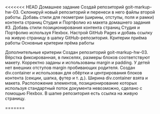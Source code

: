 <<<<<<< HEAD
Домашнее задание
Создай репозиторий goit-markup-hw-03.
Склонируй новый репозиторий и перенеси в него файлы второй работы.
Добавь стили для геометрии (ширины, отступы, поля и рамки) контента страниц Студия и Портфолио из макета домашнего задания #3.
Добавь стили позиционирования контента страниц Студия и Портфолио используя Flexbox.
Настрой GitHub Pages и добавь ссылку на живую страницу в шапку GitHub-репозитория.
Критерии приёма работы
Основные критерии прёма работы

Дополнительные критерии
Создан репозиторий goit-markup-hw-03.
Вёрстка фиксированная, в пикселях, размеры блоков соответствуют макету.
Корректно заданы и использованы margin и padding.
У детей нет внешних отступов margin пробивающих родителя.
Создан div.container и использован для обёртки и центрирования блоков контента (секции, шапка, футер и т. д.).
Ширина div.container взята и макета.
Расположение элементов, позиционирование которых используя стандартный поток документа невозможно, сделано с помощью Flexbox.
В шапке репозитория есть ссылка на живую страницу.

=======

